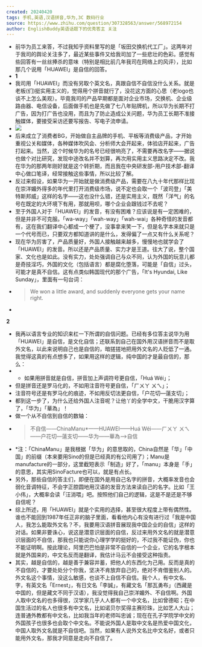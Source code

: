 ```yaml
---
created: 20240420
tags: 手机,英语,汉语拼音,华为,3C 数码行业
source: https://www.zhihu.com/question/307328563/answer/568972154
author: EnglishBuddy英语话题下的优秀答主 关注
---
```

- 前华为员工来答，不过我知乎资料里写的是「坂田交换机代工厂」。这两年对于我司的舆论关注多了，最近某些事件又给我司加了一些悲壮的色彩。感觉有些回答有一丝丝捧杀的意味（特别是相比前几年我司在网络上的风评），比如那几个说用「HUAWEI」是自信的回答。
- **1**
- 我司用「HUAWEI」而没有另取个英文名，真跟自信不自信没什么关系。就是老板(们)挺实用主义的，觉得用个拼音就行了，没花这方面的心思（老logo也谈不上怎么美观）。毕竟我司的产品早期都是面对企业市场，交换机、企业级路由器、电信设备，后面做手机也是先做了七八年贴牌机，所以华为长期不打广告，因为打广告也没用，而且为了防止造成公关问题，华为员工长期不准接触媒体，要接受采访还要写报告、写电子流申请。
- ![](assets/2024/v2-9401b4d9901b4e60213c91ee1fb87d3b_720w.jpg)
- 后来成立了消费者BG，开始做自主品牌的手机、平板等消费级产品，才开始重视公关和媒体，各种媒体吹风会、分析师大会开起来，体验店开起来，广告打起来。当然，这个时候华为的名号已经很响亮了，不需要再改名字——据说也做个对比研究，发现中途改名并不划算，再次用实用主义思路决定不改。我在华为的那两年刚好就是这个转折期，而且我在中央研发部-用户技术部-翻译中心做口笔译，经常接触这些事情，所以比较了解。
- 反过来假设，如果华为一开始就是做消费级产品，需要在八九十年代那样比现在崇洋媚外得多的年代里打开消费级市场，说不定也会取一个「波司登」「美特斯邦威」这样的名字——这也没什么错，还是实用主义，既然「洋气」的名号在既定的大环境下有用，那就用呗，哪个企业会跟钱过不去呢？
- 至于外国人对于「HUAWEI」的发音，有没有困难？应该说是有一定困难的，但是并非不可克服。「wa-way」「wah-way」「wah-wai」各种奇怪的发音都有，这在我们翻译中心都成一个梗了，没事拿来笑一下，但是名字本来就只是一个代号而已，只要双方都知道讲的是什么，发得偏了一点又有什么关系呢？
- 现在华为厉害了，产品质量好，外国人接触越来越多，慢慢地也就学会了「HUAWEI」的发音。所以还是产品质量、实力才是王道。往大了说，整个国家、文化也是如此。没有实力，处处强调自己与众不同，认为外国的玩意儿都是奇技淫巧，外国的文化（包括语言）都是腐化堕落，可能是「自信」过头，可能才是真不自信。这有点类似韩国现代的那个广告，「It's Hyundai, Like Sunday」，里面有一句台词：
- > We won a little award, and suddenly everyone gets your name right.
-
**2**
- 我再以语言专业的知识来杠一下所谓的自信问题。已经有多位答主说华为用「HUAWEI」是自信，是文化自信；还联系到自己在国外用汉语拼音而不是取外文名，以此来说明自己也是自信的，暗搓搓地把用外文名的人贬低了一通。我觉得这真的有点想多了，如果用这样的逻辑，纯中国的才是最自信的，那么：
- -   如果用拼音就是自信，拼音加上声调符号更自信，「Huá Wéi」；
-   但是拼音还是罗马化的，不如用注音符号更自信，「ㄏㄨㄚ ㄨㄟ」；
-   注音符号还是有罗马化的痕迹，不如用反切法更自信，「户花切—薳支切」；
-   都到这一步了，为什么还给外国人注音呢？让他丫的全学中文，干脆用汉字算了，「华为」「華為」！
- 做一个从不自信到自信的数轴：
- > 不自信——ChinaManu\*——HUAWEI——Huá Wéi——ㄏㄨㄚ ㄨㄟ——户花切—薳支切——华为——華為——>自信
- \*注：「ChinaManu」是我根据「华为」的意思取的，China自然是「华」「中国」的前缀（本来要用Sino的但是已经真的有公司用了）；Manu是manufacture的一部分，这里截短表示「制造」好了，「manu」本身是「手」的意思，其实用SinoFacture也可以，就是有点长。
- 另外，那些自信的答主们，即便在国外是用自己名字的拼音，大概率发音也会弱化音调特征，不会字正腔圆地用汉语的发音方法来读自己的名字。比如「王小伟」，大概率会读「汪消喂」吧。按照他们自己的逻辑，这是不是还是不够自信呢？
- 综上所述，用「HUAWEI」就是个实用的选择，甚至很大程度上带有偶然性。谁也不能回到1987年任正非的脑子里面，看看他内心有没有进行过「我是中国人，我怎么能取外文名？不，我要用汉语拼音展现我中国企业的自信」这样的对话。如果非要诛心，说这是潜意识层面的自信，反过来用外文名的就是潜意识层面的不自信，那我也只能说你心理学学的挺好的，不过我不能证伪，你也不能证明啊。按此理论，阿里巴巴怕是非常不自信的一个企业，它的名字根本就是外国来的，中文名反而是翻译，我估计马云不会接受这种指责。
- 其实，越是自信的，越是善于兼容并蓄，把他人的东西化为己用。反而是真的不自信的，才要处处分个你我，坚决不肯放弃自己的，绝对不肯借鉴别人的。外文名这个事情，没这么敏感，也谈不上自信不自信。我个人，有中文名、字，有英文名「Ernest」，有日文名「李誠」，有藏文名「那瓦勇布」（西藏是中国的，但是藏文不同于汉语），我没觉得我自己崇洋媚外、不自信啊。外国人取中文名的也多得很，汉学家几乎人人都有一个中文名，比如曾德昭；在中国生活过的名人也很多有中文名，比如诺贝尔奖得主赛珍珠，比如艺人大山；连普通外教都有中文名，比如我当年的老师叫忠诚；现在在孔子学院学中文的外国孩子也很多也会取个中文名。不能说外国人是取中文名是热爱中国文化，中国人取外文名就是不自信吧。当然，如果有人说外文名比中文名好，或者只能用外文名，那我才同意是走向不自信了。
